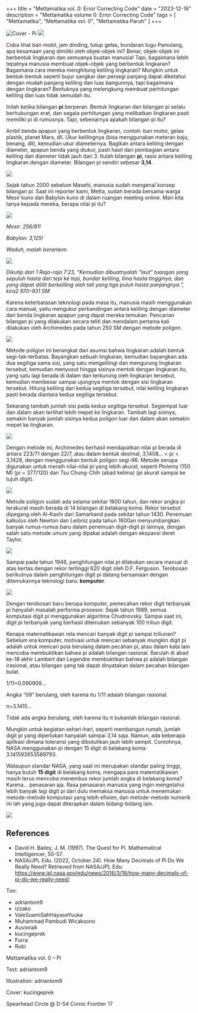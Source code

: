 +++
title = "Mettamatika vol. 0: Error Correcting Code"
date = "2023-12-16"
description = "Mettamatika volume 0: Error Correcting Code"
tags = [
    "Mettamatika",
    "Mettamatika vol. 0",
    "Mettamatika Paruh"
]
+++

![Cover - Pi](cover-pi.png)
![](nenen.png)

Coba lihat ban mobil, jam dinding, tutup gelas, bundaran tugu Pamulang, apa kesamaan yang dimiliki oleh objek-objek ini? Benar, objek-objek ini berbentuk lingkaran dan semuanya buatan manusia! Tapi, bagaimana lebih tepatnya manusia membuat objek-objek yang berbentuk lingkaran? Bagaimana cara mereka menghitung keliling lingkaran? Mungkin untuk bentuk-bentuk seperti bujur sangkar dan persegi panjang dapat diketahui dengan mudah panjang keliling dan luas bangunnya, tapi bagaimana dengan lingkaran? Bentuknya yang melengkung membuat perhitungan keliling dan luas tidak semudah itu.

Inilah ketika bilangan **pi** berperan. Bentuk lingkaran dan bilangan pi selalu berhubungan erat, dan segala perhitungan yang melibatkan lingkaran pasti memiliki pi di rumusnya. Tapi, sebenarnya apakah bilangan pi itu?

Ambil benda apapun yang berbentuk lingkaran, contoh: ban motor, gelas plastik, planet Mars, dll. Ukur kelilingnya (bisa menggunakan meteran baju, benang, dll), kemudian ukur diameternya. Bagikan antara keliling dengan diameter, apapun benda yang diukur, pasti hasil dari pembagian antara keliling dan diameter tidak jauh dari 3. Itulah bilangan **pi**, rasio antara keliling lingkaran dengan diameter. Bilangan pi sendiri sebesar **3,14**.

![](pie.png)

Sejak tahun 2000 sebelum Masehi, manusia sudah mengenal konsep bilangan pi. Saat ini reporter kami, Metta, sudah berada bersama warga Mesir kuno dan Babylon kuno di dalam ruangan meeting online. Mari kita tanya kepada mereka, berapa nilai pi itu?

![](zoom.png)

*Mesir: 256/81!*

*Babylon: 3,125!*

*Waduh, malah berantem.*

![](alkitab.png)

*Dikutip dari 1 Raja-raja 7:23, “Kemudian dibuatnyalah "laut" tuangan yang sepuluh hasta dari tepi ke tepi, bundar keliling, lima hasta tingginya, dan yang dapat dililit berkeliling oleh tali yang tiga puluh hasta panjangnya.”, kira2 970–931 SM*

Karena keterbatasan teknologi pada masa itu, manusia masih menggunakan cara manual, yaitu mengukur perbandingan antara keliling dengan diameter dari benda lingkaran apapun yang dapat mereka temukan. Pencarian bilangan pi yang dilakukan secara teliti dan mendalam pertama kali dilakukan oleh Archimedes pada tahun 250 SM dengan metode poligon.
 
![](polygon.png)

Metode poligon ini berangkat dari asumsi bahwa lingkaran adalah bentuk segi-tak-terbatas. Bayangkan sebuah lingkaran, kemudian bayangkan ada dua segitiga sama sisi, yang satu mengelilingi dan mengurung lingkaran tersebut, kemudian menyusut hingga sisinya mentok dengan lingkaran itu, yang satu lagi berada di dalam dan terkurung oleh lingkaran tersebut, kemudian membesar sampai ujungnya mentok dengan sisi lingkaran tersebut. Hitung keliling dari kedua segitiga tersebut, nilai keliling lingkaran pasti berada diantara kedua segitiga tersebut.

Sekarang tambah jumlah sisi pada kedua segitiga tersebut. Segiempat luar dan dalam akan terlihat lebih mepet ke lingkaran. Tambah lagi sisinya, semakin banyak jumlah sisinya kedua poligon luar dan dalam akan semakin mepet ke lingkaran.

![](archimedes.png)

Dengan metode ini, Archimedes berhasil mendapatkan nilai pi berada di antara 223/71 dengan 22/7, atau dalam bentuk desimal, 3,1408… < pi < 3,1428, dengan menggunakan bentuk poligon segi-96. Metode serupa digunakan untuk meraih nilai-nilai pi yang lebih akurat, seperti Ptolemy (150 M) (pi = 377/120) dan Tsu Chung-Chih (abad kelima) (pi akurat sampai ke tujuh digit).

![](leibniz.png)

Metode poligon sudah ada selama sekitar 1600 tahun, dan rekor angka pi terakurat masih berada di 14 bilangan di belakang koma. Rekor tersebut dipegang oleh Al-Kashi dari Samarkand pada sekitar tahun 1430. Penemuan kalkulus oleh Newton dan Leibniz pada tahun 1600an menyumbangkan banyak rumus-rumus baru dalam penemuan digit-digit pi lainnya, dengan salah satu metode umum yang dipakai adalah dengan ekspansi deret Taylor.

![](rumus.png)

Sampai pada tahun 1946, penghitungan nilai pi dilakukan secara manual di atas kertas dengan rekor tertinggi 620 digit oleh D.F. Ferguson. Terobosan berikutnya dalam penghitungan digit pi datang bersamaan dengan ditemukannya teknologi baru: **komputer**.
 
![](computers.png)

Dengan terobosan baru berupa komputer, pemecahan rekor digit terbanyak pi hanyalah masalah performa prosesor. Sejak tahun 1989, semua komputasi digit pi menggunakan algoritma Chudnovsky. Sampai saat ini, digit pi terbanyak yang berhasil ditemukan sebanyak 100 triliun digit.

Kenapa matematikawan rela mencari banyak digit pi sampai triliunan? Sebelum era komputer, motivasi untuk mencari sebanyak mungkin digit pi adalah untuk mencari pola berulang dalam pecahan pi, atau dalam kata lain mencoba membuktikan bahwa pi adalah bilangan rasional. Barulah di abad ke-18 akhir Lambert dan Legendre membuktikan bahwa pi adalah bilangan irasional, atau bilangan yang tak dapat dinyatakan dalam pecahan bilangan bulat.

1/11=0.090909…

Angka “09” berulang, oleh karena itu 1/11 adalah bilangan rasional.

π=3.1415…

Tidak ada angka berulang, oleh karena itu π bukanlah bilangan rasional.

Mungkin untuk kegiatan sehari-hari, seperti membangun rumah, jumlah digit pi yang diperlukan hanyalah sampai 3,14 saja. Namun, ada beberapa aplikasi dimana toleransi yang dibutuhkan jauh lebih sempit. Contohnya, NASA menggunakan pi dengan 15 digit di belakang koma: 3.141592653589793.

Walaupun standar NASA, yang saat ini merupakan standar paling tinggi, hanya butuh **15 digit** di belakang koma, mengapa para matematikawan masih terus mencoba menembus rekor jumlah angka di belakang koma? Karena… penasaran aja. Rasa penasaran manusia yang ingin mengetahui lebih banyak lagi digit pi dari dulu memaksa manusia untuk menemukan metode-metode komputasi yang lebih efisien, dan metode-metode numerik ini lah yang juga dapat diterapkan dalam bidang-bidang lain.

![](angkasa.png)

## References
* David H. Bailey, J. M. (1997). The Quest for Pi. Mathematical Intelligencer, 50-57.
* NASA/JPL Edu. (2022, October 24). How Many Decimals of Pi Do We Really Need? Retrieved from NASA/JPL Edu: https://www.jpl.nasa.gov/edu/news/2016/3/16/how-many-decimals-of-pi-do-we-really-need/

Tim:
* adriantom9
* izzako
* ValeSuamiSahHayaseYuuka
* Muhammad Pambudi Wicaksono
* AuvioraA
* kucingeprek
* Furra
* Rubi

Mettamatika vol. 0 – Pi

Text: adriantom9

Illustration: adriantom9

Cover: kucingeprek

Spearhead Circle @ D-54 Comic Frontier 17